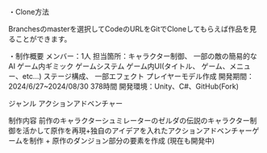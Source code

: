 ・Clone方法

Branchesのmasterを選択してCodeのURLをGitでCloneしてもらえば作品を見ることができます。
 
・制作概要
	メンバー：1人
 	担当箇所：キャラクター制御、
  		一部の敵の簡易的なAI
    		ゲーム内ギミック
      		ゲームシステム
		ゲーム内UI(タイトル、
  		ゲーム、メニュー、etc…)
    		ステージ構成、
      		一部エフェクト
		プレイヤーモデル作成
  	開発期間：2024/6/27~2024/08/30
   		378時間
     	開発環境：Unity、C#、GitHub(Fork)

ジャンル
アクションアドベンチャー

制作内容
前作のキャラクターシュミレーターのゼルダの伝説のキャラクター制御を活かして原作を再現+独自のアイデアを入れたアクションアドベンチャーゲームを制作
+
原作のダンジョン部分の要素を作成
(現在も開発中)

